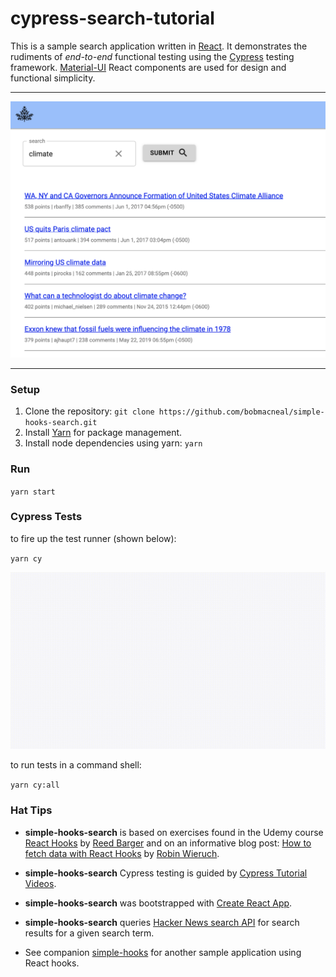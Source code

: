 # cypress-search-tutorial 

This is a sample search application written in [React](https://reactjs.org/). It demonstrates the rudiments 
of _end-to-end_ functional testing using the [Cypress](https://www.cypress.io/) testing framework. 
[Material-UI](https://material-ui.com/) React components are used for design and functional simplicity.

___
![Search components](https://github.com/bobmacneal/cypress-search-tutorial/blob/master/src/images/SearchComponents.png)
___
 
### Setup

1. Clone the repository: `git clone https://github.com/bobmacneal/simple-hooks-search.git`
2. Install [Yarn](https://yarnpkg.com) for package management. 
3. Install node dependencies using yarn: `yarn`

### Run

`yarn start`

### Cypress Tests

to fire up the test runner (shown below): 

`yarn cy`

![video](https://github.com/bobmacneal/cypress-search-tutorial/blob/master/src/images/searchspecjs.gif)

to run tests in a command shell:

`yarn cy:all`


### Hat Tips

- **simple-hooks-search** is based on exercises found in the Udemy course [React Hooks](https://www.udemy.com/react-hooks/) by [Reed Barger](https://www.udemy.com/react-hooks/#instructor-1) and on an informative blog post: [How to fetch data with React Hooks](https://www.robinwieruch.de/react-hooks-fetch-data/) by [Robin Wieruch](https://github.com/rwieruch).

- **simple-hooks-search** Cypress testing is guided by [Cypress Tutorial Videos](https://docs.cypress.io/examples/examples/tutorials.html#Test-a-React-Todo-App).

- **simple-hooks-search** was bootstrapped with [Create React App](https://github.com/facebook/create-react-app).

- **simple-hooks-search** queries [Hacker News search API](https://hn.algolia.com/api) for search results for a given 
search term.

- See companion [simple-hooks](https://github.com/bobmacneal/simple-hooks) for another sample application using React hooks.
